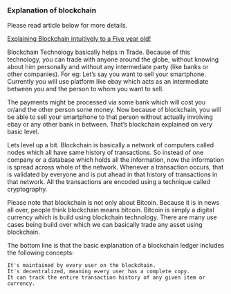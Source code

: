 ### Explanation of blockchain

Please read article below for more details.

[Explaining Blockchain intuitively to a Five year old!](https://iq.opengenus.org/explaining-blockchain-to-a-5-year-old/)

Blockchain Technology basically helps in Trade. Because of this technology, you can trade with anyone around the globe, without knowing about him personally and without any intermediate party (like banks or other companies).
For eg: Let’s say you want to sell your smartphone. Currently you will use platform like ebay which acts as an intermediate between you and the person to whom you want to sell. 

The payments might be processed via some bank which will cost you or/and the other person some money. Now because of blockchain, you will be able to sell your smartphone to that person without actually involving ebay or any other bank in between. That’s blockchain explained on very basic level.

Lets level up a bit. Blockchain is basically a network of computers called nodes which all have same history of transactions. So instead of one company or a database which holds all the information, now the information is spread across whole of the network. Whenever a transaction occurs, that is validated by everyone and is put ahead in that history of transactions in that network. All the transactions are encoded using a technique called cryptography.

Please note that blockchain is not only about Bitcoin. Because it is in news all over, people think blockchain means bitcoin. Bitcoin is simply a digital currency which is build using blockchain technology. There are many use cases being build over which we can basically trade any asset using blockchain.

The bottom line is that the basic explanation of a blockchain ledger includes the following concepts:

    It's maintained by every user on the blockchain.
    It's decentralized, meaning every user has a complete copy.
    It can track the entire transaction history of any given item or currency.